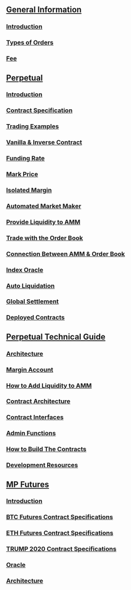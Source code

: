## [General Information](en/general-information.md)

### [Introduction](en/general-information.md#introduction)

### [Types of Orders](en/general-information.md#types-of-orders)

### [Fee](en/general-information.md#fee)



## [Perpetual](en/perpetual.md)

### [Introduction](en/perpetual.md#introduction)

### [Contract Specification](en/perpetual.md#contract-specification)

### [Trading Examples](en/perpetual.md#trading-examples)

### [Vanilla & Inverse Contract](en/perpetual.md#vanilla--inverse-contract)

### [Funding Rate](en/perpetual.md#funding-rate)

### [Mark Price](en/perpetual.md#mark-price)

### [Isolated Margin](en/perpetual.md#isolated-margin)

### [Automated Market Maker](en/perpetual.md#automated-market-maker)

### [Provide Liquidity to AMM](en/perpetual.md#provide-liquidity-to-amm)

### [Trade with the Order Book](en/perpetual.md#trade-with-the-order-book)

### [Connection Between AMM & Order Book](en/perpetual.md#connection-between-amm--order-book)

### [Index Oracle](en/perpetual.md#index-oracle)

### [Auto Liquidation](en/perpetual.md#auto-liquidation)

### [Global Settlement](en/perpetual.md#global-settlement)

### [Deployed Contracts](en/perpetual.md#deployed-contracts)


## [Perpetual Technical Guide](en/perpetual-tech.md)

### [Architecture](en/perpetual-tech.md#architecture)

### [Margin Account](en/perpetual-tech.md#margin-account)

### [How to Add Liquidity to AMM](en/perpetual-tech.md#how-to-add-liquidity-to-amm)

### [Contract Architecture](en/perpetual-tech.md#contract-architecture)

### [Contract Interfaces](en/perpetual-tech.md#contract-interfaces)

### [Admin Functions](en/perpetual-tech.md#admin-functions)

### [How to Build The Contracts](en/perpetual-tech.md#how-to-build-the-contracts)

### [Development Resources](en/perpetual-tech.md#development-resources)


## [MP Futures](en/mp-futures.md)

### [Introduction](en/mp-futures.md#introduction)

### [BTC Futures Contract Specifications](en/mp-futures.md#btc-futures-contract-specifications)

### [ETH Futures Contract Specifications](en/mp-futures.md#eth-futures-contract-specifications)

### [TRUMP 2020 Contract Specifications](en/mp-futures.md#trump-2020-contract-specifications)

### [Oracle](en/mp-futures.md#oracle)

### [Architecture](en/mp-futures.md#architecture)
